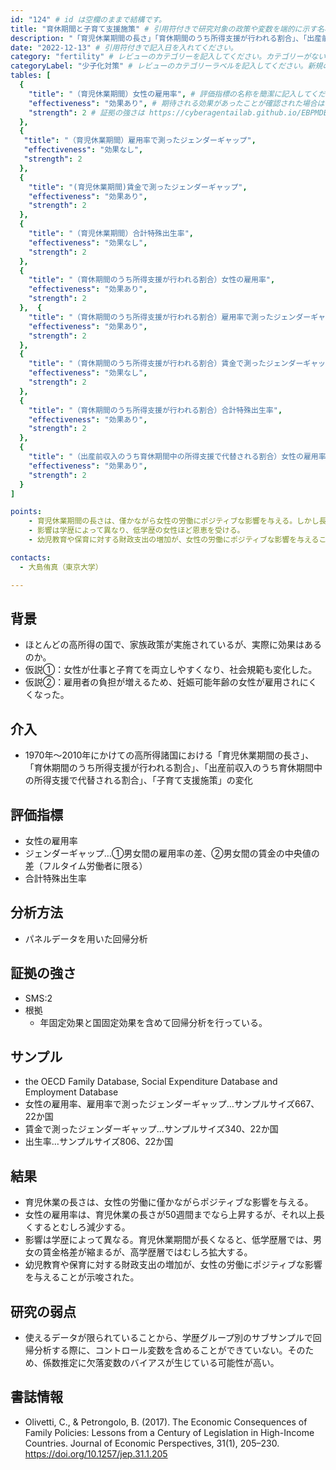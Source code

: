 ```yaml
---
id: "124" # id は空欄のままで結構です。
title: "育休期間と子育て支援施策" # 引用符付きで研究対象の政策や変数を端的に示す名称を記入してください。
description: "「育児休業期間の長さ」「育休期間のうち所得支援が行われる割合」、「出産前収入のうち育休期間中の所得支援で代替される割合」、「子育て支援施策」が、女性の雇用率＆ジェンダーギャップ＆出生率に与える影響" # 引用符付きで一文以内で政策の簡単な概要を記入してください。
date: "2022-12-13" # 引用符付きで記入日を入れてください。
category: "fertility" # レビューのカテゴリーを記入してください。カテゴリーがない場合は新規で作成してください。その際、カテゴリを端的に示す英単語を選んでください。
categoryLabel: "少子化対策" # レビューのカテゴリーラベルを記入してください。新規の場合はカテゴリを端的に示す名称を選んでください。
tables: [
  {
    "title": "（育児休業期間）女性の雇用率", # 評価指標の名称を簡潔に記入してください。
    "effectiveness": "効果あり", # 期待される効果があったことが確認された場合は"効果あり"、期待される効果がなかったり、逆効果だったことが確認された場合は"効果なし"、状況によって効果があったりなかったりする場合は"ミックス"、検出力不足や研究の不備によって結論が出せない場合は"不明" としてください。
    "strength": 2 # 証拠の強さは https://cyberagentailab.github.io/EBPMDB/sms を参照してください。
  },
  {
   "title": "（育児休業期間）雇用率で測ったジェンダーギャップ",
   "effectiveness": "効果なし",
   "strength": 2
  },
  {
    "title": "(育児休業期間)賃金で測ったジェンダーギャップ",
    "effectiveness": "効果あり",
    "strength": 2
  },
  {
    "title": "（育児休業期間）合計特殊出生率",
    "effectiveness": "効果なし",
    "strength": 2
  },
  {
    "title": "（育休期間のうち所得支援が行われる割合）女性の雇用率",
    "effectiveness": "効果あり",
    "strength": 2
  },  {
    "title": "（育休期間のうち所得支援が行われる割合）雇用率で測ったジェンダーギャップ",
    "effectiveness": "効果あり",
    "strength": 2
  },
  {
    "title": "（育休期間のうち所得支援が行われる割合）賃金で測ったジェンダーギャップ",
    "effectiveness": "効果なし",
    "strength": 2
  },
  {
    "title": "（育休期間のうち所得支援が行われる割合）合計特殊出生率",
    "effectiveness": "効果あり",
    "strength": 2
  },
  {
    "title": "（出産前収入のうち育休期間中の所得支援で代替される割合）女性の雇用率",
    "effectiveness": "効果あり",
    "strength": 2
  }
]

points:
    - 育児休業期間の長さは、僅かながら女性の労働にポジティブな影響を与える。しかし長くなるほどその影響は弱まり、次第にネガティブな影響になってしまう。
    - 影響は学歴によって異なり、低学歴の女性ほど恩恵を受ける。
    - 幼児教育や保育に対する財政支出の増加が、女性の労働にポジティブな影響を与えることが示唆された。

contacts:
  - 大島侑真（東京大学）

---
```


## 背景 
- ほとんどの高所得の国で、家族政策が実施されているが、実際に効果はあるのか。
- 仮説①：女性が仕事と子育てを両立しやすくなり、社会規範も変化した。
- 仮説②：雇用者の負担が増えるため、妊娠可能年齢の女性が雇用されにくくなった。

## 介入
- 1970年〜2010年にかけての高所得諸国における「育児休業期間の長さ」、「育休期間のうち所得支援が行われる割合」、「出産前収入のうち育休期間中の所得支援で代替される割合」、「子育て支援施策」の変化

## 評価指標
- 女性の雇用率
- ジェンダーギャップ…①男女間の雇用率の差、②男女間の賃金の中央値の差（フルタイム労働者に限る）
- 合計特殊出生率

## 分析方法
- パネルデータを用いた回帰分析

## 証拠の強さ
- SMS:2
- 根拠 
    - 年固定効果と国固定効果を含めて回帰分析を行っている。

## サンプル
- the OECD Family Database, Social Expenditure Database and Employment Database
- 女性の雇用率、雇用率で測ったジェンダーギャップ…サンプルサイズ667、22か国
- 賃金で測ったジェンダーギャップ…サンプルサイズ340、22か国
- 出生率…サンプルサイズ806、22か国

## 結果
- 育児休業の長さは、女性の労働に僅かながらポジティブな影響を与える。
- 女性の雇用率は、育児休業の長さが50週間までなら上昇するが、それ以上長くするとむしろ減少する。
- 影響は学歴によって異なる。育児休業期間が長くなると、低学歴層では、男女の賃金格差が縮まるが、高学歴層ではむしろ拡大する。
- 幼児教育や保育に対する財政支出の増加が、女性の労働にポジティブな影響を与えることが示唆された。

## 研究の弱点
- 使えるデータが限られていることから、学歴グループ別のサブサンプルで回帰分析する際に、コントロール変数を含めることができていない。そのため、係数推定に欠落変数のバイアスが生じている可能性が高い。

## 書誌情報
- Olivetti, C., & Petrongolo, B. (2017). The Economic Consequences of Family Policies: Lessons from a Century of Legislation in High-Income Countries. Journal of Economic Perspectives, 31(1), 205–230. https://doi.org/10.1257/jep.31.1.205
